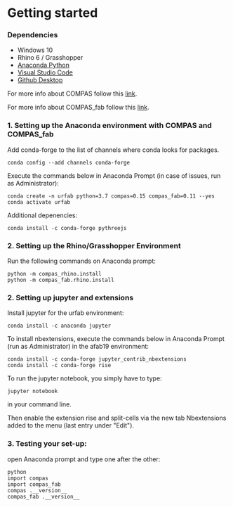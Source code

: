# Getting started

### Dependencies

* Windows 10
* Rhino 6 / Grasshopper
* [Anaconda Python](https://www.anaconda.com/distribution/?gclid=CjwKCAjwo9rtBRAdEiwA_WXcFoyH8v3m-gVC55J6YzR0HpgB8R-PwM-FClIIR1bIPYZXsBtbPRfJ8xoC6HsQAvD_BwE)
* [Visual Studio Code](https://code.visualstudio.com/)
* [Github Desktop](https://desktop.github.com/)

For more info about COMPAS follow this [link](https://compas-dev.github.io/).

For more info about COMPAS_fab follow this [link](https://gramaziokohler.github.io/compas_fab/latest/).

### 1. Setting up the Anaconda environment with COMPAS and COMPAS_fab

Add conda-forge to the list of channels where conda looks for packages.

	conda config --add channels conda-forge

Execute the commands below in Anaconda Prompt (in case of issues, run as Administrator):

    conda create -n urfab python=3.7 compas=0.15 compas_fab=0.11 --yes
    conda activate urfab

Additional depenencies:

    conda install -c conda-forge pythreejs

### 2. Setting up the Rhino/Grasshopper Environment

Run the following commands on Anaconda prompt:
    
    python -m compas_rhino.install
    python -m compas_fab.rhino.install

### 2. Setting up jupyter and extensions

Install jupyter for the urfab environment:

    conda install -c anaconda jupyter 

To install nbextensions, execute the commands below in Anaconda Prompt (run as Administrator) in the afab19 environment:

    conda install -c conda-forge jupyter_contrib_nbextensions
    conda install -c conda-forge rise

To run the jupyter notebook, you simply have to type:

    jupyter notebook

in your command line.

Then enable the extension rise and split-cells via the new tab Nbextensions added to the menu (last entry under "Edit").


### 3. Testing your set-up:

open Anaconda prompt and type one after the other:
    
    python
    import compas
    import compas_fab
    compas .__version__
    compas_fab .__version__
    







